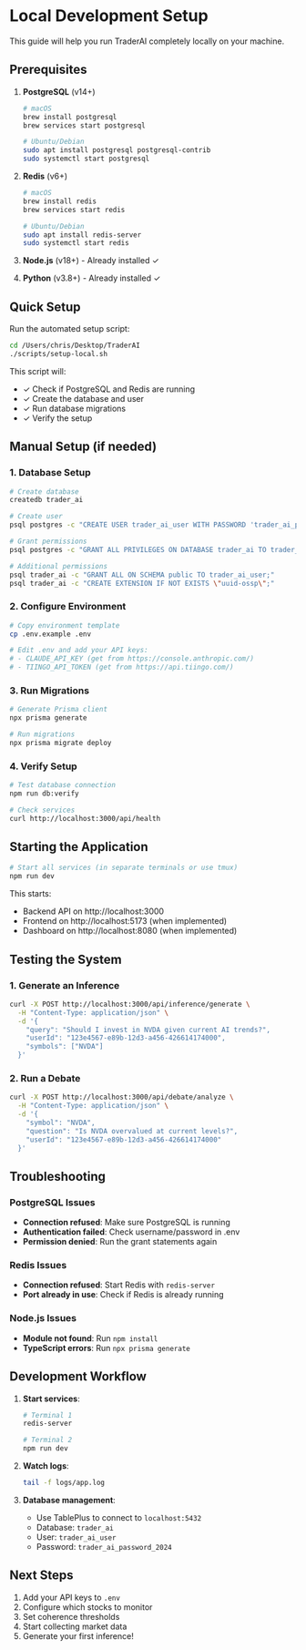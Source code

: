 # Local Development Setup

This guide will help you run TraderAI completely locally on your machine.

## Prerequisites

1. **PostgreSQL** (v14+)
   ```bash
   # macOS
   brew install postgresql
   brew services start postgresql
   
   # Ubuntu/Debian
   sudo apt install postgresql postgresql-contrib
   sudo systemctl start postgresql
   ```

2. **Redis** (v6+)
   ```bash
   # macOS
   brew install redis
   brew services start redis
   
   # Ubuntu/Debian
   sudo apt install redis-server
   sudo systemctl start redis
   ```

3. **Node.js** (v18+) - Already installed ✓
4. **Python** (v3.8+) - Already installed ✓

## Quick Setup

Run the automated setup script:

```bash
cd /Users/chris/Desktop/TraderAI
./scripts/setup-local.sh
```

This script will:
- ✓ Check if PostgreSQL and Redis are running
- ✓ Create the database and user
- ✓ Run database migrations
- ✓ Verify the setup

## Manual Setup (if needed)

### 1. Database Setup

```bash
# Create database
createdb trader_ai

# Create user
psql postgres -c "CREATE USER trader_ai_user WITH PASSWORD 'trader_ai_password_2024';"

# Grant permissions
psql postgres -c "GRANT ALL PRIVILEGES ON DATABASE trader_ai TO trader_ai_user;"

# Additional permissions
psql trader_ai -c "GRANT ALL ON SCHEMA public TO trader_ai_user;"
psql trader_ai -c "CREATE EXTENSION IF NOT EXISTS \"uuid-ossp\";"
```

### 2. Configure Environment

```bash
# Copy environment template
cp .env.example .env

# Edit .env and add your API keys:
# - CLAUDE_API_KEY (get from https://console.anthropic.com/)
# - TIINGO_API_TOKEN (get from https://api.tiingo.com/)
```

### 3. Run Migrations

```bash
# Generate Prisma client
npx prisma generate

# Run migrations
npx prisma migrate deploy
```

### 4. Verify Setup

```bash
# Test database connection
npm run db:verify

# Check services
curl http://localhost:3000/api/health
```

## Starting the Application

```bash
# Start all services (in separate terminals or use tmux)
npm run dev
```

This starts:
- Backend API on http://localhost:3000
- Frontend on http://localhost:5173 (when implemented)
- Dashboard on http://localhost:8080 (when implemented)

## Testing the System

### 1. Generate an Inference

```bash
curl -X POST http://localhost:3000/api/inference/generate \
  -H "Content-Type: application/json" \
  -d '{
    "query": "Should I invest in NVDA given current AI trends?",
    "userId": "123e4567-e89b-12d3-a456-426614174000",
    "symbols": ["NVDA"]
  }'
```

### 2. Run a Debate

```bash
curl -X POST http://localhost:3000/api/debate/analyze \
  -H "Content-Type: application/json" \
  -d '{
    "symbol": "NVDA",
    "question": "Is NVDA overvalued at current levels?",
    "userId": "123e4567-e89b-12d3-a456-426614174000"
  }'
```

## Troubleshooting

### PostgreSQL Issues
- **Connection refused**: Make sure PostgreSQL is running
- **Authentication failed**: Check username/password in .env
- **Permission denied**: Run the grant statements again

### Redis Issues
- **Connection refused**: Start Redis with `redis-server`
- **Port already in use**: Check if Redis is already running

### Node.js Issues
- **Module not found**: Run `npm install`
- **TypeScript errors**: Run `npx prisma generate`

## Development Workflow

1. **Start services**:
   ```bash
   # Terminal 1
   redis-server
   
   # Terminal 2
   npm run dev
   ```

2. **Watch logs**:
   ```bash
   tail -f logs/app.log
   ```

3. **Database management**:
   - Use TablePlus to connect to `localhost:5432`
   - Database: `trader_ai`
   - User: `trader_ai_user`
   - Password: `trader_ai_password_2024`

## Next Steps

1. Add your API keys to `.env`
2. Configure which stocks to monitor
3. Set coherence thresholds
4. Start collecting market data
5. Generate your first inference!